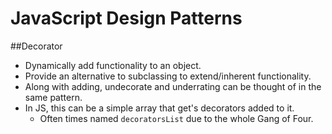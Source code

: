 # JavaScript Design Patterns

##Decorator

* Dynamically add functionality to an object.
* Provide an alternative to subclassing to extend/inherent functionality.
* Along with adding, undecorate and underrating can be thought of in the same pattern.
* In JS, this can be a simple array that get's decorators added to it.
  * Often times named `decoratorsList` due to the whole Gang of Four.